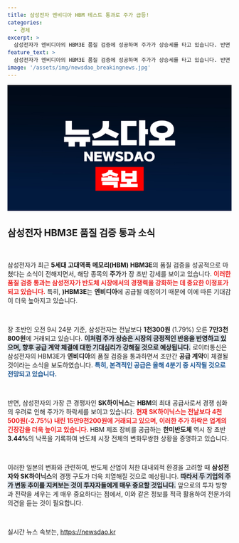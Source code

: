 ```yaml
---
title: 삼성전자 엔비디아 HBM 테스트 통과로 주가 급등!
categories:
  - 경제
excerpt: >
  삼성전자가 엔비디아의 HBM3E 품질 검증에 성공하며 주가가 상승세를 타고 있습니다. 반면 SK하이닉스는 경쟁 심화 우려로 하락세를 보이고 있어, 반도체 시장의 판도가 크게 흔들리고 있습니다.
feature_text: >
  삼성전자가 엔비디아의 HBM3E 품질 검증에 성공하며 주가가 상승세를 타고 있습니다. 반면 SK하이닉스는 경쟁 심화 우려로 하락세를 보이고 있어, 반도체 시장의 판도가 크게 흔들리고 있습니다.
image: '/assets/img/newsdao_breakingnews.jpg'
---
```


<p><img src="/assets/img/newsdao_breakingnews.jpg" alt="implanttips 속보" /></p>

<h2 data-ke-size="size26">삼성전자 HBM3E 품질 검증 통과 소식</h2>

<p data-ke-size="size16">&nbsp;</p>

<p>삼성전자가 최근 <strong>5세대 고대역폭 메모리(HBM) HBM3E</strong>의 품질 검증을 성공적으로 마쳤다는 소식이 전해지면서, 해당 종목의 <strong>주가</strong>가 장 초반 강세를 보이고 있습니다. <b><span style="color: #ee2323;">이러한 품질 검증 통과는 삼성전자가 반도체 시장에서의 경쟁력을 강화하는 데 중요한 이정표가 되고 있습니다.</span></b> 특히, <strong>)HBM3E</strong>는 <strong>엔비디아</strong>에 공급될 예정이기 때문에 이에 따른 기대감이 더욱 높아지고 있습니다. </p>

<p data-ke-size="size16">&nbsp;</p>

<p>장 초반인 오전 9시 24분 기준, 삼성전자는 전날보다 <strong>1천300원</strong> (1.79%) 오른 <strong>7만3천800원</strong>에 거래되고 있습니다. <b><span style="background-color: #21538527;">이처럼 주가 상승은 시장의 긍정적인 반응을 반영하고 있으며, 향후 공급 계약 체결에 대한 기대심리가 강해질 것으로 예상됩니다.</span></b> 로이터통신은 삼성전자의 HBM3E가 <strong>엔비디아</strong>의 품질 검증을 통과하면서 조만간 <strong>공급 계약</strong>이 체결될 것이라는 소식을 보도하였습니다. <b><span style="color: #1a5490;">특히, 본격적인 공급은 올해 4분기 중 시작될 것으로 전망되고 있습니다.</span></b></p>

<p data-ke-size="size16">&nbsp;</p>

<p>반면, 삼성전자의 가장 큰 경쟁자인 <strong>SK하이닉스</strong>는 <strong>HBM</strong>의 최대 공급사로서 경쟁 심화의 우려로 인해 주가가 하락세를 보이고 있습니다. <b><span style="color: #ee2323;">현재 SK하이닉스는 전날보다 4천500원(-2.75%) 내린 <strong>15만9천200원</strong>에 거래되고 있으며, 이러한 주가 하락은 업계의 긴장감을 더욱 높이고 있습니다.</span></b> HBM 제조 장비를 공급하는 <strong>한미반도체</strong> 역시 장 초반 <strong>3.44%</strong>의 낙폭을 기록하여 반도체 시장 전체의 변화무쌍한 상황을 증명하고 있습니다.</p>

<p data-ke-size="size16">&nbsp;</p>

<p>이러한 일본의 변화와 관련하여, 반도체 산업이 처한 대내외적 환경을 고려할 때 <strong>삼성전자와 SK하이닉스</strong>의 경쟁 구도가 더욱 치열해질 것으로 예상됩니다. <b><span style="background-color: #21538527;">따라서 두 기업의 주가 변동 추이를 지켜보는 것이 투자자들에게 매우 중요할 것입니다.</span></b> 앞으로의 투자 방향과 전략을 세우는 게 매우 중요하다는 점에서, 이와 같은 정보를 적극 활용하여 전문가의 의견을 듣는 것이 필요합니다.</p>

<p data-ke-size="size16">&nbsp;</p>
실시간 뉴스 속보는, <a href="https://newsdao.kr" rel="dofollow">https://newsdao.kr</a>


